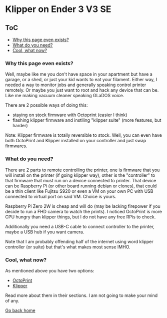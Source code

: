 <!-- omit in toc -->
# Klipper on Ender 3 V3 SE

<!-- omit in toc -->
## ToC

- [Why this page even exists?](#why-this-page-even-exists)
- [What do you need?](#what-do-you-need)
- [Cool, what now?](#cool-what-now)

### Why this page even exists?

Well, maybe like me you don't have space in your apartment but have a garage, or a shed, or just your kid wants to eat your filament. Either way, I needed a way to monitor jobs and generally speaking control printer remotely. Or maybe you just want to root and hack any device that can be. Like me making vacuum cleaner speaking GLaDOS voice.

There are 2 possible ways of doing this:

- staying on stock firmware with Octoprint (easier I think)
- flashing klipper firmware and instlling "klipper suite" (more features, but harder)

Note: Klipper firmware is totally reversible to stock. Well, you can even have both OctoPrint and Klipper installed on your controller and just swap firmwares.

### What do you need?

There are 2 parts to remote controlling the printer, one is firmware that you will install on the printer (if going klipper way), other is the "controller" to that firmware that must run on a device connected to printer. That device can be Raspberry Pi (or other board running debian or clones), that could be a thin client like Fujitsu S920 or even a VM on your own PC with USB connected to virtual port on said VM. Choice is yours.

Raspberry Pi Zero 2W is cheap and will do (may be lacking firepower if you decide to run a FHD camera to watch the prints). I noticed OctoPrint is more CPU hungry than klipper things, but I do not have any free RPis to check.

Additionally you need a USB-C cable to connect controller to the printer, maybe a USB hub if you want camera.

Note that I am probably offending half of the internet using word klipper controller (or suite) but that's what makes most sense IMHO.

### Cool, what now?

As mentioned above you have two options:

- [OctoPrint](/remote-control/octoprint/README.md)
- [Klipper](/remote-control/klipper/README.md)

Read more about them in their sections. I am not going to make your mind of any.

[Go back home](../README.md)